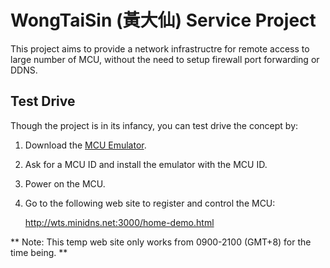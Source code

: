 # WongTaiSin (黃大仙) Service Project


This project aims to provide a network infrastructre for remote access to large number of MCU, without the
need to setup firewall port forwarding or DDNS.

## Test Drive

Though the project is in its infancy, you can test drive the concept by:

1. Download the [MCU Emulator](https://github.com/michaelfung/mcu-emulator).

2. Ask for a MCU ID and install the emulator with the MCU ID.

3. Power on the MCU.

4. Go to the following web site to register and control the MCU:

   http://wts.minidns.net:3000/home-demo.html 

** Note: This temp web site only works from 0900-2100 (GMT+8) for the time being. **
